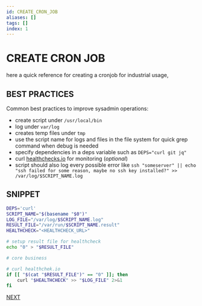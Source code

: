 ```yaml
---
id: CREATE_CRON_JOB
aliases: []
tags: []
index: 1
---
```


# CREATE CRON JOB

here a quick reference for creating a cronjob for industrial usage,

## BEST PRACTICES

Common best practices to improve sysadmin operations:

- create script under `/usr/local/bin`
- log under `var/log`
- creates temp files under `tmp`
- use the script name for logs and files in the file system for quick grep command when debug is needed
- specify dependencies in a deps variable such as `DEPS="curl git jq"`
- curl [healthchecks.io](https://healthchecks.io) for monitoring (*optional*)
- script should also log every possible error like `ssh "someserver" || echo "ssh failed for some reason, maybe no ssh key installed?" >> /var/log/$SCRIPT_NAME.log`

## SNIPPET

```bash
DEPS='curl'
SCRIPT_NAME="$(basename "$0")"
LOG_FILE="/var/log/$SCRIPT_NAME.log"
RESULT_FILE="/var/run/$SCRIPT_NAME.result"
HEALTHCHECK="<HEALTHCHECK_URL>"

# setup result file for healthcheck
echo "0" > "$RESULT_FILE"

# core business

# curl healthchek.io
if [[ "$(cat "$RESULT_FILE")" == "0" ]]; then
    curl "$HEALTHCHECK" >> "$LOG_FILE" 2>&1
fi
```

 [NEXT](pages/bash_automation/SETUP_HETZNER_STORAGEBOX_BACKUP.md)
